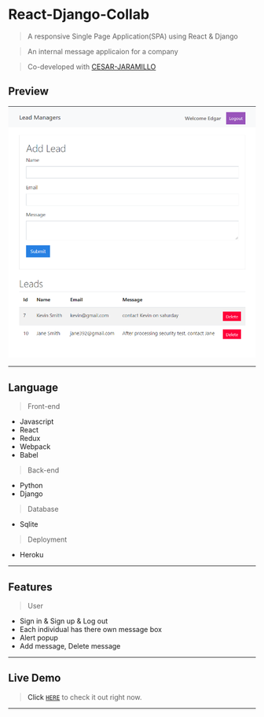 # React-Django-Collab

> A responsive Single Page Application(SPA) using React & Django

> An internal message applicaion for a company

> Co-developed with <a href="https://github.com/CESAR-JARAMILLO" title="CESAR-JARAMILLO" alt="https://github.com/CESAR-JARAMILLO">CESAR-JARAMILLO<a>

## Preview

![alt tag](leadmanager/frontend/image/capture.png)

---

## Language

> Front-end

- Javascript
- React
- Redux
- Webpack
- Babel

> Back-end

- Python
- Django

> Database

- Sqlite

> Deployment

- Heroku

---

## Features

> User

- Sign in & Sign up & Log out
- Each individual has there own message box
- Alert popup
- Add message, Delete message

---

## Live Demo

> Click <a href="#" target="_blank">`HERE`</a> to check it out right now.

---
